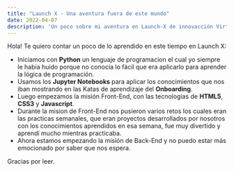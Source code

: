 ```yaml
---
title: "Launch X - Una aventura fuera de este mundo"
date: 2022-04-07
description: 'Un poco sobre mi aventura en Launch-X de innovacción Virtual'
---
```


Hola! Te quiero contar un poco de lo aprendido en este tiempo en Launch X:

- Iniciamos con **Python** un lenguaje de programacion el cual yo siempre le habia huido porque no conocia lo fácil que era aplicarlo para aprender la lógica de programación.
- Usamos los **Jupyter Notebooks** para aplicar los conocimientos que nos iban mostrando en las Katas de aprendizaje del **Onboarding**.
- Luego empezamos la misión Front-End, con las tecnologias de **HTML5**, **CSS3** y **Javascript**.
- Durante la mision de Front-End nos pusieron varios retos los cuales eran las practicas semanales, que eran proyectos desarrollados por nosotros con los conocimientos aprendidos en esa semana, fue muy divertido y aprendí mucho mientras practicaba.
- Ahora estamos empezando la misión de Back-End y no puedo estar más emocionado por saber que nos espera.

Gracias por leer.

